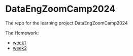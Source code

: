 # DataEngZoomCamp2024
The repo for the learning project  DataEngZoomCamp2024


The Homework:
- [week1](https://github.com/TOmelchenko/DataEngZoomCamp2024/blob/main/week_1/homework_week_1.md)
- [week2](https://github.com/TOmelchenko/DataEngZoomCamp2024/blob/main/week_2/) 